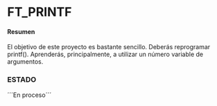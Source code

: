 # FT_PRINTF

#### Resumen
El objetivo de este proyecto es bastante sencillo. Deberás reprogramar printf().
Aprenderás, principalmente, a utilizar un número variable de argumentos.

### ESTADO

´´´En proceso´´´
